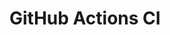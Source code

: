 # GitHub Actions CI























































































































































































































































































































































































































































































































































































































































































































































































































































































































































































































































































































































































































































































































































































































































































































































































































































































































































































































































































































































































































































































































































































































































































































































































